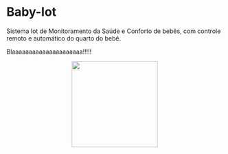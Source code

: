 # Baby-Iot

Sistema Iot de Monitoramento da Saúde e Conforto de bebês, com controle remoto e automático do quarto do bebê.

Blaaaaaaaaaaaaaaaaaaaaa!!!!!

<div align="center">
<img src="https://user-images.githubusercontent.com/66453256/177552264-51a92664-a5d3-4e23-a97f-0f172c7dc3d8.png" width="200px" />
</div>

